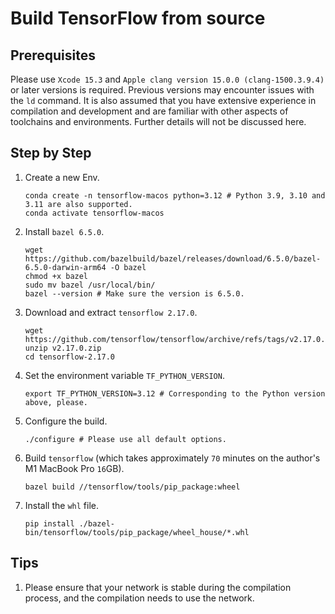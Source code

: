 # Build TensorFlow from source

## Prerequisites

Please use `Xcode 15.3` and `Apple clang version 15.0.0 (clang-1500.3.9.4)` or later versions is required. Previous versions may encounter issues with the `ld` command. It is also assumed that you have extensive experience in compilation and development and are familiar with other aspects of toolchains and environments. Further details will not be discussed here.

## Step by Step

1. Create a new Env.

    ```shell
    conda create -n tensorflow-macos python=3.12 # Python 3.9, 3.10 and 3.11 are also supported.
    conda activate tensorflow-macos
    ```

2. Install `bazel 6.5.0`.

    ```shell
    wget https://github.com/bazelbuild/bazel/releases/download/6.5.0/bazel-6.5.0-darwin-arm64 -O bazel
    chmod +x bazel
    sudo mv bazel /usr/local/bin/
    bazel --version # Make sure the version is 6.5.0.
    ```

3. Download and extract `tensorflow 2.17.0`.

    ```shell
    wget https://github.com/tensorflow/tensorflow/archive/refs/tags/v2.17.0.zip
    unzip v2.17.0.zip
    cd tensorflow-2.17.0
    ```

4. Set the environment variable `TF_PYTHON_VERSION`.

    ```shell
    export TF_PYTHON_VERSION=3.12 # Corresponding to the Python version above, please.
    ```

5. Configure the build.

    ```shell
    ./configure # Please use all default options.
    ```

6. Build `tensorflow` (which takes approximately `70` minutes on the author's M1 MacBook Pro `16`GB).

    ```shell
    bazel build //tensorflow/tools/pip_package:wheel
    ```

7. Install the `whl` file.

    ```shell
    pip install ./bazel-bin/tensorflow/tools/pip_package/wheel_house/*.whl
    ```

## Tips

1. Please ensure that your network is stable during the compilation process, and the compilation needs to use the network.
